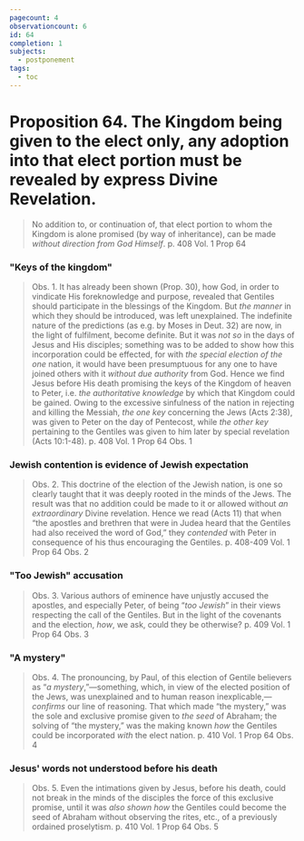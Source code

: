 ```yaml
---
pagecount: 4
observationcount: 6
id: 64
completion: 1
subjects:
  - postponement
tags:
  - toc
---
```

# Proposition 64. The Kingdom being given to the elect only, any adoption into that elect portion must be revealed by express Divine Revelation.

>No addition to, or continuation of, that elect portion to whom the Kingdom is alone promised (by way of inheritance), can be made *without direction from God Himself*.
>p. 408 Vol. 1 Prop 64
### "Keys of the kingdom"
>Obs. 1. It has already been shown (Prop. 30), how God, in order to vindicate His foreknowledge and purpose, revealed that Gentiles should participate in the blessings of the Kingdom. But *the manner* in which they should be introduced, was left unexplained. The indefinite nature of the predictions (as e.g. by Moses in Deut. 32) are now, in the light of fulfilment, become definite. But it was *not so* in the days of Jesus and His disciples; something was to be added to show how this incorporation could be effected, for with *the special election of the one* nation, it would have been presumptuous for any one to have joined others with it *without due authority* from God. Hence we find Jesus before His death promising the keys of the Kingdom of heaven to Peter, i.e. *the authoritative knowledge* by which that Kingdom could be gained. Owing to the excessive sinfulness of the nation in rejecting and killing the Messiah, *the one key* concerning the Jews (Acts 2:38), was given to Peter on the day of Pentecost, while *the other key* pertaining to the Gentiles was given to him later by special revelation (Acts 10:1-48).
>p. 408 Vol. 1 Prop 64 Obs. 1
### Jewish contention is evidence of Jewish expectation
>Obs. 2. This doctrine of the election of the Jewish nation, is one so clearly taught that it was deeply rooted in the minds of the Jews. The result was that no addition could be made to it or allowed without *an extraordinary* Divine revelation. Hence we read (Acts 11) that when “the apostles and brethren that were in Judea heard that the Gentiles had also received the word of God,” they *contended* with Peter in consequence of his thus encouraging the Gentiles.
>p. 408-409 Vol. 1 Prop 64 Obs. 2
### "Too Jewish" accusation
>Obs. 3. Various authors of eminence have unjustly accused the apostles, and especially Peter, of being “*too Jewish*” in their views respecting the call of the Gentiles. But in the light of the covenants and the election, *how*, we ask, could they be otherwise?
>p. 409 Vol. 1 Prop 64 Obs. 3
### "A mystery"
>Obs. 4. The pronouncing, by Paul, of this election of Gentile believers as “*a mystery*,”—something, which, in view of the elected position of the Jews, was unexplained and to human reason inexplicable,—*confirms* our line of reasoning. That which made “the mystery,” was the sole and exclusive promise given to *the seed* of Abraham; the solving of “the mystery,” was the making known *how* the Gentiles could be incorporated *with* the elect nation.
>p. 410 Vol. 1 Prop 64 Obs. 4
### Jesus' words not understood before his death
>Obs. 5. Even the intimations given by Jesus, before his death, could not break in the minds of the disciples the force of this exclusive promise, until it was *also shown how* the Gentiles could become the seed of Abraham without observing the rites, etc., of a previously ordained proselytism.
>p. 410 Vol. 1 Prop 64 Obs. 5